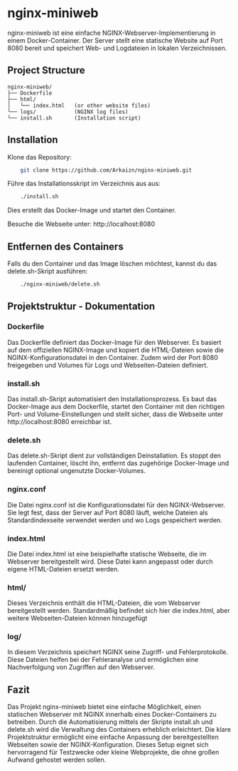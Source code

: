 # nginx-miniweb

nginx-miniweb ist eine einfache NGINX-Webserver-Implementierung in einem Docker-Container. Der Server stellt eine statische Website auf Port 8080 bereit und speichert Web- und Logdateien in lokalen Verzeichnissen.

## Project Structure

```
nginx-miniweb/
├── Dockerfile
├── html/
│   └── index.html   (or other website files)
└── logs/            (NGINX log files)
└── install.sh       (Installation script)
```

## Installation

Klone das Repository:

``` sh
    git clone https://github.com/Arkaizn/nginx-miniweb.git
```

Führe das Installationsskript im Verzeichnis aus aus:

``` sh
    ./install.sh
```

Dies erstellt das Docker-Image und startet den Container.

Besuche die Webseite unter: http://localhost:8080

## Entfernen des Containers

Falls du den Container und das Image löschen möchtest, kannst du das delete.sh-Skript ausführen:

```sh
    ./nginx-miniweb/delete.sh
```

## Projektstruktur - Dokumentation

### Dockerfile

Das Dockerfile definiert das Docker-Image für den Webserver. Es basiert auf dem offiziellen NGINX-Image und kopiert die HTML-Dateien sowie die NGINX-Konfigurationsdatei in den Container. Zudem wird der Port 8080 freigegeben und Volumes für Logs und Webseiten-Dateien definiert.

### install.sh

Das install.sh-Skript automatisiert den Installationsprozess. Es baut das Docker-Image aus dem Dockerfile, startet den Container mit den richtigen Port- und Volume-Einstellungen und stellt sicher, dass die Webseite unter http://localhost:8080 erreichbar ist.

### delete.sh

Das delete.sh-Skript dient zur vollständigen Deinstallation. Es stoppt den laufenden Container, löscht ihn, entfernt das zugehörige Docker-Image und bereinigt optional ungenutzte Docker-Volumes.

### nginx.conf

Die Datei nginx.conf ist die Konfigurationsdatei für den NGINX-Webserver. Sie legt fest, dass der Server auf Port 8080 läuft, welche Dateien als Standardindexseite verwendet werden und wo Logs gespeichert werden.

### index.html

Die Datei index.html ist eine beispielhafte statische Webseite, die im Webserver bereitgestellt wird. Diese Datei kann angepasst oder durch eigene HTML-Dateien ersetzt werden.

### html/

Dieses Verzeichnis enthält die HTML-Dateien, die vom Webserver bereitgestellt werden. Standardmäßig befindet sich hier die index.html, aber weitere Webseiten-Dateien können hinzugefügt 

### log/
In diesem Verzeichnis speichert NGINX seine Zugriff- und Fehlerprotokolle. Diese Dateien helfen bei der Fehleranalyse und ermöglichen eine Nachverfolgung von Zugriffen auf den Webserver.

## Fazit

Das Projekt nginx-miniweb bietet eine einfache Möglichkeit, einen statischen Webserver mit NGINX innerhalb eines Docker-Containers zu betreiben. Durch die Automatisierung mittels der Skripte install.sh und delete.sh wird die Verwaltung des Containers erheblich erleichtert. Die klare Projektstruktur ermöglicht eine einfache Anpassung der bereitgestellten Webseiten sowie der NGINX-Konfiguration. Dieses Setup eignet sich hervorragend für Testzwecke oder kleine Webprojekte, die ohne großen Aufwand gehostet werden sollen.